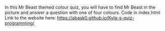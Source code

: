 In this Mr Beast themed colour quiz, you will have to find Mr Beast in the picture and answer a question with one of four colours. Code in index.html
Link to the website here: https://abask0.github.io/Kyla-s-quiz-programming/ 
